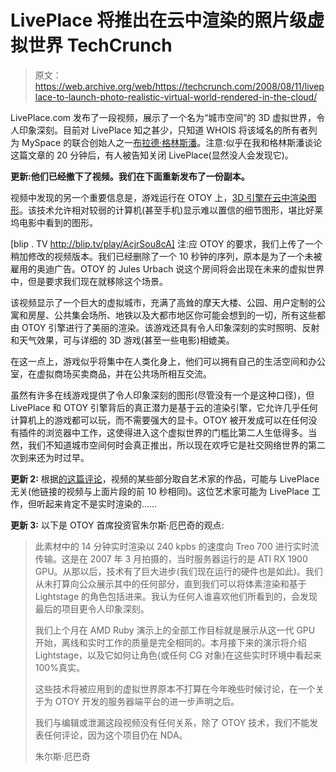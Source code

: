 # LivePlace 将推出在云中渲染的照片级虚拟世界 TechCrunch

> 原文：<https://web.archive.org/web/https://techcrunch.com/2008/08/11/liveplace-to-launch-photo-realistic-virtual-world-rendered-in-the-cloud/>

LivePlace.com 发布了一段视频，展示了一个名为“城市空间”的 3D 虚拟世界，令人印象深刻。目前对 LivePlace 知之甚少，只知道 WHOIS 将该域名的所有者列为 MySpace 的联合创始人之一[布拉德·格林斯潘](https://web.archive.org/web/20230215155846/http://www.crunchbase.com/person/brad-greenspan)。注意:似乎在我和格林斯潘谈论这篇文章的 20 分钟后，有人被告知关闭 LivePlace(显然没人会发现它)。

**更新:他们已经撤下了视频。我们在下面重新发布了一份副本。**

视频中发现的另一个重要信息是，游戏运行在 OTOY 上，[3D 引擎在云中渲染图形](https://web.archive.org/web/20230215155846/https://techcrunch.com/2008/07/09/otoy-developing-server-side-3d-rendering-technology/)。该技术允许相对较弱的计算机(甚至手机)显示难以置信的细节图形，堪比好莱坞电影中看到的图形。

[blip . TV http://blip.tv/play/AcjrSou8cA]
注:应 OTOY 的要求，我们上传了一个稍加修改的视频版本。我们已经删除了一个 10 秒钟的序列，原本是为了一个未被雇用的奥迪广告。OTOY 的 Jules Urbach 说这个房间将会出现在未来的虚拟世界中，但是要求我们现在就移除这个场景。

该视频显示了一个巨大的虚拟城市，充满了高耸的摩天大楼、公园、用户定制的公寓和房屋、公共集会场所、地铁以及大都市地区你可能会想到的一切，所有这些都由 OTOY 引擎进行了美丽的渲染。该游戏还具有令人印象深刻的实时照明、反射和天气效果，可与详细的 3D 游戏(甚至一些电影)相媲美。

在这一点上，游戏似乎将集中在人类化身上，他们可以拥有自己的生活空间和办公室，在虚拟商场买卖商品，并在公共场所相互交流。

虽然有许多在线游戏提供了令人印象深刻的图形(尽管没有一个是这种口径)，但 LivePlace 和 OTOY 引擎背后的真正潜力是基于云的渲染引擎，它允许几乎任何计算机上的游戏都可以玩，而不需要强大的显卡。OTOY 被开发成可以在任何没有插件的浏览器中工作，这使得进入这个虚拟世界的门槛比第二人生低得多。当然，我们不知道城市空间何时会真正推出，所以现在欢呼它是社交网络世界的第二次到来还为时过早。

**更新 2:** 根据[的这篇评论](https://web.archive.org/web/20230215155846/https://techcrunch.com/2008/08/11/liveplace-to-launch-photo-realistic-virtual-world-rendered-in-the-cloud/#comment-2434281)，视频的某些部分取自艺术家的作品，可能与 LivePlace 无关(他链接的视频与上面片段的前 10 秒相同)。这位艺术家可能为 LivePlace 工作，但听起来肯定不是实时渲染的……

**更新 3:** 以下是 OTOY 首席投资官朱尔斯·厄巴奇的观点:

> 此素材中的 14 分钟实时渲染以 240 kpbs 的速度向 Treo 700 进行实时流传输。这是在 2007 年 3 月拍摄的，当时服务器运行的是 ATI RX 1900 GPU。从那以后，技术有了巨大进步(我们现在运行的硬件也是如此)。我们从未打算向公众展示其中的任何部分，直到我们可以将体素渲染和基于 Lightstage 的角色包括进来。我认为任何人谁喜欢他们所看到的，会发现最后的项目更令人印象深刻。
> 
> 我们上个月在 AMD Ruby 演示上的全部工作目标就是展示从这一代 GPU 开始，离线和实时工作的质量是完全相同的。本月接下来的演示将介绍 Lightstage，以及它如何让角色(或任何 CG 对象)在这些实时环境中看起来 100%真实。
> 
> 这些技术将被应用到的虚拟世界原本不打算在今年晚些时候讨论，在一个关于为 OTOY 开发的服务器端平台的进一步声明之后。
> 
> 我们与编辑或泄漏这段视频没有任何关系，除了 OTOY 技术，我们不能发表任何评论，因为这个项目仍在 NDA。
> 
> 朱尔斯·厄巴奇